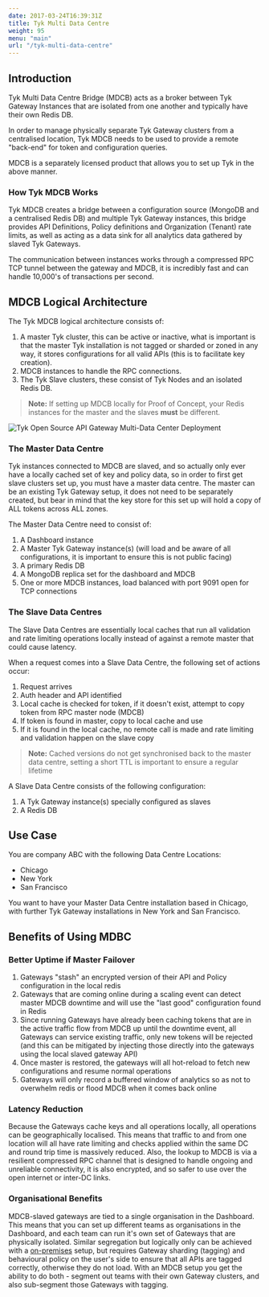 ```yaml
---
date: 2017-03-24T16:39:31Z
title: Tyk Multi Data Centre
weight: 95
menu: "main"
url: "/tyk-multi-data-centre"
---
```


## <a name="introduction"></a>Introduction
Tyk Multi Data Centre Bridge (MDCB) acts as a broker between Tyk Gateway Instances that are isolated from one another and typically have their own Redis DB.

In order to manage physically separate Tyk Gateway clusters from a centralised location, Tyk MDCB needs to be used to provide a remote "back-end" for token and configuration queries.

MDCB is a separately licensed product that allows you to set up Tyk in the above manner.

### How Tyk MDCB Works

Tyk MDCB creates a bridge between a configuration source (MongoDB and a centralised Redis DB) and multiple Tyk Gateway instances, this bridge provides API Definitions, Policy definitions and Organization (Tenant) rate limits, as well as acting as a data sink for all analytics data gathered by slaved Tyk Gateways.

The communication between instances works through a compressed RPC TCP tunnel between the gateway and MDCB, it is incredibly fast and can handle 10,000's of transactions per second.

## <a name="logical-architecture"></a>MDCB Logical Architecture

The Tyk MDCB logical architecture consists of:

1.  A master Tyk cluster, this can be active or inactive, what is important is that the master Tyk installation is not tagged or sharded or zoned in any way, it stores configurations for all valid APIs (this is to facilitate key creation).
2.  MDCB instances to handle the RPC connections.
3.  The Tyk Slave clusters, these consist of Tyk Nodes and an isolated Redis DB.

> **Note:** If setting up MDCB locally for Proof of Concept, your Redis instances for the master and the slaves **must** be different.

![Tyk Open Source API Gateway Multi-Data Center Deployment][4]

### The Master Data Centre

Tyk instances connected to MDCB are slaved, and so actually only ever have a locally cached set of key and policy data, so in order to first get slave clusters set up, you must have a master data centre. The master can be an existing Tyk Gateway setup, it does not need to be separately created, but bear in mind that the key store for this set up will hold a copy of ALL tokens across ALL zones.

The Master Data Centre need to consist of:

1.  A Dashboard instance
2.  A Master Tyk Gateway instance(s) (will load and be aware of all configurations, it is important to ensure this is not public facing)
3.  A primary Redis DB
4.  A MongoDB replica set for the dashboard and MDCB
5.  One or more MDCB instances, load balanced with port 9091 open for TCP connections

### The Slave Data Centres

The Slave Data Centres are essentially local caches that run all validation and rate limiting operations locally instead of against a remote master that could cause latency.

When a request comes into a Slave Data Centre, the following set of actions occur:

1.  Request arrives
2.  Auth header and API identified
3.  Local cache is checked for token, if it doesn't exist, attempt to copy token from RPC master node (MDCB)
4.  If token is found in master, copy to local cache and use
5.  If it is found in the local cache, no remote call is made and rate limiting and validation happen on the slave copy

> **Note:** Cached versions do not get synchronised back to the master data centre, setting a short TTL is important to ensure a regular lifetime

A Slave Data Centre consists of the following configuration:

1.  A Tyk Gateway instance(s) specially configured as slaves
2.  A Redis DB

## <a name="use-case"></a>Use Case 

You are company ABC with the following Data Centre Locations:

* Chicago
* New York
* San Francisco

You want to have your Master Data Centre installation based in Chicago, with further Tyk Gateway installations in New York and San Francisco.


## <a name="benefits"></a>Benefits of Using MDBC

### Better Uptime if Master Failover

1. Gateways "stash" an encrypted version of their API and Policy configuration in the local redis
2. Gateways that are coming online during a scaling event can detect master MDCB downtime and will use the "last good" configuration found in Redis
3. Since running Gateways have already been caching tokens that are in the active traffic flow from MDCB up until the downtime event, all Gateways can service existing traffic, only new tokens will be rejected (and this can be mitigated by injecting those directly into the gateways using the local slaved gateway API)
4. Once master is restored, the gateways will all hot-reload to fetch new configurations and resume normal operations
5. Gateways will only record a buffered window of analytics so as not to overwhelm redis or flood MDCB when it comes back online

### Latency Reduction

Because the Gateways cache keys and all operations locally, all operations can be geographically localised. This means that traffic to and from one location will all have rate limiting and checks applied within the same DC and round trip time is massively reduced.
Also, the lookup to MDCB is via a resilient compressed RPC channel that is designed to handle ongoing and unreliable connectivity, it is also encrypted, and so safer to use over the open internet or inter-DC links.

### Organisational Benefits

MDCB-slaved gateways are tied to a single organisation in the Dashboard. This means that you can set up different teams as organisations in the Dashboard, and each team can run it's own set of Gateways that are physically isolated.
Similar segregation but logically only can be achieved with a [on-premises](https://tyk.io/docs/getting-started/installation/with-tyk-on-premises/#what-is-tyk-on-premises) setup, but requires Gateway sharding (tagging) and behavioural policy on the user's side to ensure that all APIs are tagged correctly, otherwise they do not load.
With an MDCB setup you get the ability to do both - segment out teams with their own Gateway clusters, and also sub-segment those Gateways with tagging.


[1]: /docs/tyk-multi-data-centre/multi-data-centre-bridge/#how-tyk-mdcb-works
[2]: /docs/tyk-multi-data-centre/multi-data-centre-bridge/#logical-architecture
[3]: /docs/tyk-multi-data-centre/multi-data-center-bridge/mdcb-setup/
[4]: /docs/img/diagrams/mdcb_v2.png


